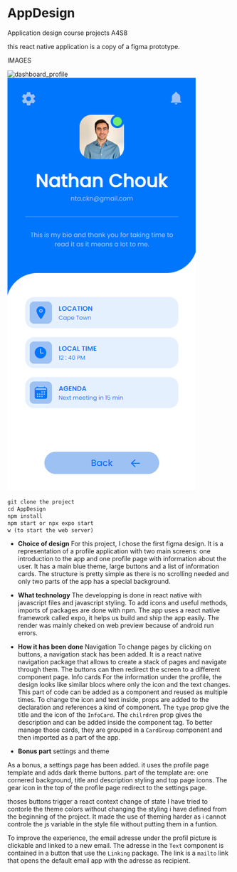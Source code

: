 # AppDesign
Application design course projects A4S8

this react native application is a copy of a figma prototype. 

IMAGES

![dashboard_profile](react/Dashboard/assets/images/dashbaord_profile.png)
![dashboard_profile](react/Dashboard/assets/images/dashboard_profile.png)

```
git clone the project 
cd AppDesign
npm install
npm start or npx expo start 
w (to start the web server)
```


- **Choice of design**
For this project, I chose the first figma design. It is a representation of a profile application with two main screens: one introduction to the app and one profile page with information about the user. 
It has a main blue theme, large buttons and a list of information cards. The structure is pretty simple as there is no scrolling needed and only two parts of the app has a special background. 

- **What technology**
The developping is done in react native with javascript files and javascript styling. To add icons and useful methods, imports of packages are done with npm. The app uses a react native framework called expo, it helps us build and ship the app easily. 
The render was mainly cheked on web preview because of android run errors. 

- **How it has been done**
Navigation
To change pages by clicking on buttons, a navigation stack has been added. It is a react native navigation package that allows to create a stack of pages and navigate through them. The buttons can then redirect the screen to a different component page. 
Info cards 
For the information under the profile, the design looks like similar blocs where only the icon and the text changes. This part of code can be added as a component and reused as multiple times. To change the icon and text inside, props are added to the declaration and references a kind of component. The ```type``` prop give the title and the icon of the ```InfoCard```. The ```chilrdren``` prop gives the description and can be added inside the component tag. 
To better manage those cards, they are grouped in a ```CardGroup``` component and then imported as a part of the app. 

- **Bonus part**
settings and theme

As a bonus, a settings page has been added. it uses the profile page template and adds dark theme buttons. 
part of the template are: one cornered background, title and description styling and top page icons. 
The gear icon in the top of the profile page redirect to the settings page. 

thoses buttons trigger a react context change of state 
I have tried to contorle the theme colors without changing the styling i have defined from the beginning of the project. 
It made the use of theming harder as i cannot controle the js variable in the style file without putting them in a funtion. 

To improve the experience, the email adresse under the profil picture is clickable and linked to a new email. The adresse in the ```Text``` component is contained in a button that use the ```Linking``` package. The link is a ```mailto``` link that opens the default email app with the adresse as recipient.  
